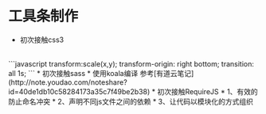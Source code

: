 工具条制作
====
* 初次接触css3
<br />
  ```javascript
  transform:scale(x,y);
  transform-origin: right bottom;
  transition: all 1s;
  ```
* 初次接触sass
    * 使用koala编译
  参考[有道云笔记](http://note.youdao.com/noteshare?id=40de1db10c58284173a35c7f49be2b38)
* 初次接触RequireJS
    * 1、有效的防止命名冲突
    * 2、声明不同js文件之间的依赖
    * 3、让代码以模块化的方式组织
  

